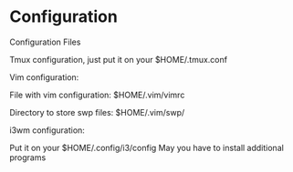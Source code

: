 # Configuration
Configuration Files

Tmux configuration, just put it on your $HOME/.tmux.conf

Vim configuration:

File with vim configuration: $HOME/.vim/vimrc

Directory to store swp files: $HOME/.vim/swp/

i3wm configuration:

Put it on your $HOME/.config/i3/config
May you have to install additional programs
